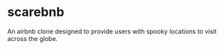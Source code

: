 # scarebnb
An airbnb clone designed to provide users with spooky locations to visit across the globe.


